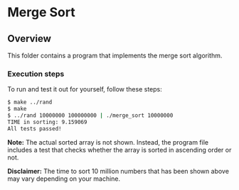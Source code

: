 # Merge Sort

## Overview

This folder contains a program that implements the merge sort algorithm.

### Execution steps

To run and test it out for yourself, follow these steps:

```bash
$ make ../rand
$ make
$ ../rand 10000000 100000000 | ./merge_sort 10000000
TIME in sorting: 9.159069
All tests passed!
```

**Note:** The actual sorted array is not shown. Instead, the program file
includes a test that checks whether the array is sorted in ascending order or
not.

**Disclaimer:** The time to sort 10 million numbers that has been shown above
may vary depending on your machine.

